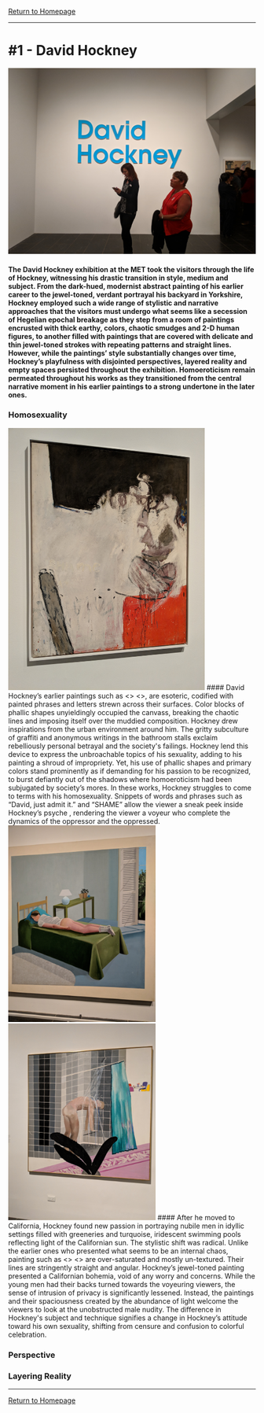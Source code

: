 [Return to Homepage](https://timmypoyu.github.io)
- - - -
# #1 - David Hockney 
![image of painting](https://github.com/Timmypoyu/Timmypoyu.github.io/blob/master/ArtMemos1/IMG_Entry.jpg?raw=true)
#### The David Hockney exhibition at the MET took the visitors through the life of Hockney, witnessing his drastic transition in style, medium and subject. From the dark-hued, modernist abstract painting of his earlier career to the jewel-toned, verdant portrayal his backyard in Yorkshire, Hockney employed such a wide range of stylistic and narrative approaches that the visitors must undergo what seems like a secession of Hegelian epochal breakage as they step from a room of paintings encrusted with thick earthy, colors, chaotic smudges and 2-D human figures, to another filled with paintings that are covered with delicate and thin jewel-toned strokes with repeating patterns and straight lines. However, while the paintings’ style substantially changes over time, Hockney’s playfulness with disjointed perspectives, layered reality and empty spaces persisted throughout the exhibition. Homoeroticism remain permeated throughout his works as they transitioned from the central narrative moment in his earlier paintings to a strong undertone in the later ones. 

### Homosexuality 
<img src="https://github.com/Timmypoyu/Timmypoyu.github.io/blob/master/ArtMemos1/IMG_shame.jpg?raw=true" width="400">
#### David Hockney’s earlier paintings such as <> <>, are esoteric, codified with painted phrases and letters strewn across their surfaces. Color blocks of phallic shapes unyieldingly occupied the canvass, breaking the chaotic lines and imposing itself over the muddied composition. Hockney drew inspirations from the urban environment around him. The gritty subculture of graffiti and anonymous writings in the bathroom stalls exclaim rebelliously personal betrayal and the society's failings. Hockney lend this device to express the unbroachable topics of his sexuality, adding to his painting a shroud of impropriety. Yet, his use of phallic shapes and primary colors stand prominently as if demanding for his passion to be recognized, to burst defiantly out of the shadows where homoeroticism had been subjugated by society’s mores. In these works, Hockney struggles to come to terms with his homosexuality. Snippets of words and phrases such as “David, just admit it.” and “SHAME” allow the viewer a sneak peek inside Hockney’s psyche , rendering the viewer a voyeur who complete the dynamics of the oppressor and the oppressed. 
<img src="https://github.com/Timmypoyu/Timmypoyu.github.io/blob/master/ArtMemos1/IMG_nubile%20boy.jpg?raw=true" width="300">
<img src="https://github.com/Timmypoyu/Timmypoyu.github.io/blob/master/ArtMemos1/IMG_voyeur.jpg?raw=true" width="300">
#### After he moved to California, Hockney found new passion in portraying nubile men in idyllic settings filled with greeneries and turquoise, iridescent swimming pools reflecting light of the Californian sun. The stylistic shift was radical. Unlike the earlier ones who presented what seems to be an internal chaos, painting such as <> <> are over-saturated and mostly un-textured. Their lines are stringently straight and angular. Hockney’s jewel-toned painting presented a Californian bohemia, void of any worry and concerns. While the young men had their backs turned towards the voyeuring viewers, the sense of intrusion of privacy is significantly lessened. Instead, the paintings and their spaciousness created by the abundance of light welcome the viewers to look at the unobstructed male nudity. The difference in Hockney's subject and technique signifies a change in Hockney’s attitude toward his own sexuality, shifting from censure and confusion to colorful celebration. 






### Perspective 
### Layering Reality

- - - -
[Return to Homepage](https://timmypoyu.github.io)
